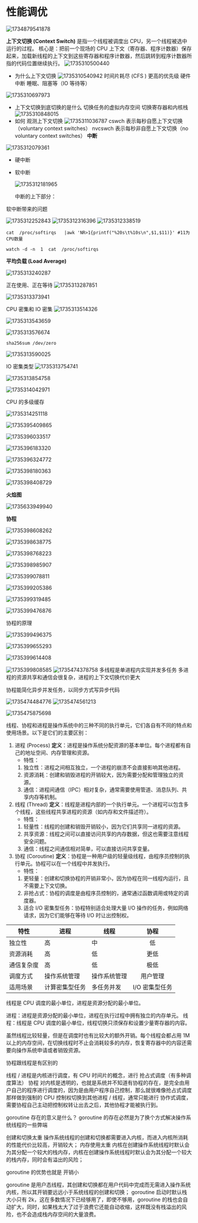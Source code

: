 # 性能调优

![1734879541878](image/linux性能调优/1734879541878.png)

**上下文切换 (Context Switch)** 是指一个线程被调度出 CPU，另一个线程被选中运行的过程。
核心是：把前一个现场的 CPU 上下文（寄存器、程序计数器）保存起来，加载新线程的上下文到这些寄存器和程序计数器，然后跳转到程序计数器所指的代码位置继续执行。
![1735310500440](image/linux性能调优/1735310500440.png)

- 为什么上下文切换
  ![1735310540942](image/linux性能调优/1735310540942.png)
  时间片耗尽 (CFS )
  更高的优先级
  硬件中断
  睡眠、阻塞等（IO 等待等）

![1735310697973](image/linux性能调优/1735310697973.png)

- 上下文切换到底切换的是什么
  切换任务的虚拟内存空间
  切换寄存器和内核栈
  ![1735310848015](image/linux性能调优/1735310848015.png)
- 如何 观测上下文切换
  ![1735311036787](image/linux性能调优/1735311036787.png)
  cswch  表示每秒自愿上下文切换（voluntary context  switches）
  nvcswch  表示每秒非自愿上下文切换（no  voluntary context  switches）
  **中断**

![1735312079361](image/linux性能调优/1735312079361.png)

- 硬中断
- 软中断

  ![1735312181965](image/linux性能调优/1735312181965.png)

  中断的上下部分：

软中断带来的问题

![1735312252843](image/linux性能调优/1735312252843.png)
![1735312316396](image/linux性能调优/1735312316396.png)
![1735312338519](image/linux性能调优/1735312338519.png)

```dotnetcli
cat  /proc/softirqs   |awk 'NR>1{printf("%20s\t%10s\n",$1,$11)}' #11为CPU数量

watch -d -n  1  cat  /proc/softirqs

```

**平均负载 (Load Average)**

![1735313240287](image/linux性能调优/1735313240287.png)

正在使用、正在等待
![1735313287851](image/linux性能调优/1735313287851.png)

![1735313373941](image/linux性能调优/1735313373941.png)

CPU 密集和 IO 密集
![1735313514326](image/linux性能调优/1735313514326.png)

![1735313543659](image/linux性能调优/1735313543659.png)

![1735313576674](image/linux性能调优/1735313576674.png)

```dotnetcli
sha256sum /dev/zero
```

![1735313590025](image/linux性能调优/1735313590025.png)

IO 密集类型
![1735313754741](image/linux性能调优/1735313754741.png)

![1735313854758](image/linux性能调优/1735313854758.png)

![1735314042971](image/linux性能调优/1735314042971.png)

CPU 的多级缓存

![1735314251118](image/linux性能调优/1735314251118.png)

![1735395409865](image/linux性能调优/1735395409865.png)

![1735396033517](image/linux性能调优/1735396033517.png)

![1735396183320](image/linux性能调优/1735396183320.png)

![1735396324772](image/linux性能调优/1735396324772.png)

![1735398180363](image/linux性能调优/1735398180363.png)

![1735398408729](image/linux性能调优/1735398408729.png)

**火焰图**

![1735633949940](image/linux性能调优/1735633949940.png)

**协程**

![1735398608262](image/linux性能调优/1735398608262.png)

![1735398638775](image/linux性能调优/1735398638775.png)

![1735398768223](image/linux性能调优/1735398768223.png)

![1735398985907](image/linux性能调优/1735398985907.png)

![1735399078811](image/linux性能调优/1735399078811.png)

![1735399205386](image/linux性能调优/1735399205386.png)

![1735399319485](image/linux性能调优/1735399319485.png)

![1735399476876](image/linux性能调优/1735399476876.png)

协程的原理

![1735399496375](image/linux性能调优/1735399496375.png)

![1735399655293](image/linux性能调优/1735399655293.png)

![1735399614408](image/linux性能调优/1735399614408.png)

![1735399808585](image/linux性能调优/1735399808585.png)
![1735474378758](image/linux性能调优/1735474378758.png)
多线程是单进程内实现并发多任务
多进程的资源共享和通信会很复杂，进程的上下文切换代价更大

协程能简化异步并发任务，以同步方式写异步代码

![1735474484776](image/linux性能调优/1735474484776.png)
![1735474561213](image/linux性能调优/1735474561213.png)

![1735475875698](image/linux性能调优/1735475875698.png)

线程、协程和进程是操作系统中的三种不同的执行单元，它们各自有不同的特点和使用场景。以下是它们的主要区别：

1. 进程 (Process)
   **定义**：进程是操作系统分配资源的基本单位。每个进程都有自己的地址空间、内存管理和资源。
   - 特性：
   1. 独立性：进程之间相互独立，一个进程的崩溃不会直接影响其他进程。
   2. 资源消耗：创建和销毁进程的开销较大，因为需要分配和管理独立的资源。
   3. 通信：进程间通信（IPC）相对复杂，通常需要使用管道、消息队列、共享内存等机制。
2. 线程 (Thread)
   **定义**：线程是进程内部的一个执行单元。一个进程可以包含多个线程，这些线程共享进程的资源（如内存和文件描述符）。
   - 特性：
   1. 轻量性：线程的创建和销毁开销较小，因为它们共享同一进程的资源。
   2. 共享资源：线程之间可以直接访问共享的内存数据，但这也需要注意线程安全问题。
   3. 通信：线程之间通信相对简单，可以直接访问共享变量。
3. 协程 (Coroutine)
   **定义**：协程是一种用户级的轻量级线程，由程序员控制的执行单元。协程可以在一个线程中并发执行。
   - 特性：
   1. 更轻量：创建和切换协程的开销非常小，因为协程在同一线程内运行，且不需要上下文切换。
   2. 非抢占式：协程的调度是由程序员控制的，通常通过函数调用或特定的调度器。
   3. 适合 I/O 密集型任务：协程特别适合处理大量 I/O 操作的任务，例如网络请求，因为它们能够在等待 I/O 时让出控制权。

| 特性       | 进程           | 线程         |     协程     |
| ---------- | -------------- | ------------ | :-----------: |
| 独立性     | 高             | 中           |      低      |
| 资源消耗   | 高             | 低           |     更低     |
| 通信复杂度 | 高             | 低           |     极低     |
| 调度方式   | 操作系统管理   | 操作系统管理 |   用户管理   |
| 适用场景   | 计算密集型任务 | 多任务并发   | I/O 密集型任务 |

线程是 CPU 调度的最小单位，进程是资源分配的最小单位。

进程：进程是资源分配的最小单位，进程在执行过程中拥有独立的内存单元。
线程：线程是 CPU 调度的最小单位，线程切换只须保存和设置少量寄存器的内容。

虽然线程比较轻量，但是在调度时也有比较大的额外开销。每个线程会都占用 1M 以上的内存空间，在切换线程时不止会消耗较多的内存，恢复寄存器中的内容还需要向操作系统申请或者销毁资源。

协程跟线程是有区别的

线程 / 进程是内核进行调度，有 CPU 时间片的概念，进行 抢占式调度（有多种调度算法）
协程 对内核是透明的，也就是系统并不知道有协程的存在，是完全由用户自己的程序进行调度的，因为是由用户程序自己控制，那么就很难像抢占式调度那样做到强制的 CPU 控制权切换到其他进程 / 线程，通常只能进行 协作式调度，需要协程自己主动把控制权转让出去之后，其他协程才能被执行到。

goroutine 存在的意义是什么？
goroutine 的存在必然是为了换个方式解决操作系统线程的一些弊端

创建和切换太重 操作系统线程的创建和切换都需要进入内核，而进入内核所消耗的性能代价比较高，开销较大；
内存使用太重 内核在创建操作系统线程时默认会为其分配一个较大的栈内存，内核在创建操作系统线程时默认会为其分配一个较大的栈内存，同时会有溢出的风险；

goroutine 的优势也就是 开销小

goroutine 是用户态线程，其创建和切换都在用户代码中完成而无需进入操作系统内核，所以其开销要远远小于系统线程的创建和切换；
goroutine 启动时默认栈大小只有 2k，这在多数情况下已经够用了，即使不够用，goroutine 的栈也会自动扩大，同时，如果栈太大了过于浪费它还能自动收缩，这样既没有栈溢出的风险，也不会造成栈内存空间的大量浪费。
